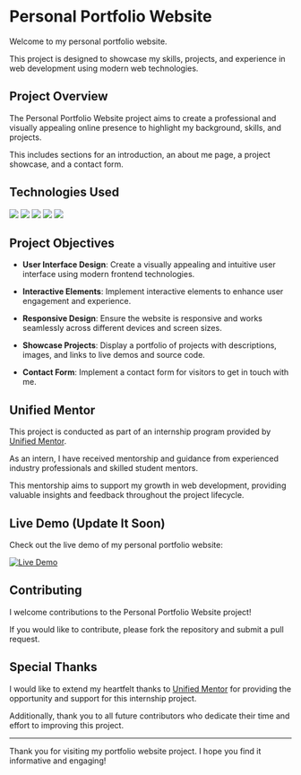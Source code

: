# Personal Portfolio Website

Welcome to my personal portfolio website.

This project is designed to showcase my skills, projects, and experience in web development using modern web technologies.

## Project Overview

The Personal Portfolio Website project aims to create a professional and visually appealing online presence to highlight my background, skills, and projects.

This includes sections for an introduction, an about me page, a project showcase, and a contact form.

## Technologies Used

<img src="https://img.shields.io/badge/javascript%20-%23323330.svg?&style=for-the-badge&logo=javascript&logoColor=%23F7DF1E"/>

<img src="https://img.shields.io/badge/html5%20-%23E34F26.svg?&style=for-the-badge&logo=html5&logoColor=white"/> 

<img src="https://img.shields.io/badge/css3%20-%231572B6.svg?&style=for-the-badge&logo=css3&logoColor=white"/>

<img src="https://img.shields.io/badge/react%20-%2361DAFB.svg?&style=for-the-badge&logo=react&logoColor=white"/>

<img src="https://img.shields.io/badge/vite%20-%23646CFF.svg?&style=for-the-badge&logo=vite&logoColor=white"/>

## Project Objectives

- **User Interface Design**: Create a visually appealing and intuitive user interface using modern frontend technologies.
  
- **Interactive Elements**: Implement interactive elements to enhance user engagement and experience.
  
- **Responsive Design**: Ensure the website is responsive and works seamlessly across different devices and screen sizes.
  
- **Showcase Projects**: Display a portfolio of projects with descriptions, images, and links to live demos and source code.
  
- **Contact Form**: Implement a contact form for visitors to get in touch with me.
  
## Unified Mentor

This project is conducted as part of an internship program provided by [Unified Mentor](https://www.linkedin.com/company/unifiedmentor/posts/?feedView=all).

As an intern, I have received mentorship and guidance from experienced industry professionals and skilled student mentors. 

This mentorship aims to support my growth in web development, providing valuable insights and feedback throughout the project lifecycle.


## Live Demo (Update It Soon)

Check out the live demo of my personal portfolio website:

[![Live Demo](https://img.shields.io/badge/LiveDemo%20-%23276DC3.svg?&style=for-the-badge&logo=&logoColor=white)](https://your-live-demo-link.com) 

## Contributing

I welcome contributions to the Personal Portfolio Website project! 

If you would like to contribute, please fork the repository and submit a pull request.

## Special Thanks

I would like to extend my heartfelt thanks to [Unified Mentor](https://www.linkedin.com/company/unifiedmentor/posts/?feedView=all) for providing the opportunity and support for this internship project. 

Additionally, thank you to all future contributors who dedicate their time and effort to improving this project.

---

Thank you for visiting my portfolio website project. I hope you find it informative and engaging!
